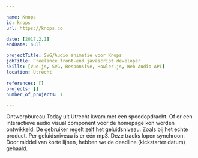 ```yaml
---

name: Knops
id: knops
url: https://knops.co

date: [2017,2,1]
endDate: null

projectTitle: SVG/Audio animatie voor Knops
jobTitle: Freelance front-end javascript developer
skills: [Vue.js, SVG, Responsive, Howler.js, Web Audio API]
location: Utrecht

references: []
projects: []
number_of_projects: 1

---
```


Ontwerpbureau Today uit Utrecht kwam met een spoedopdracht. Of er een interactieve audio visual component voor de homepage kon worden ontwikkeld. De gebruiker regelt zelf het geluidsniveau. Zoals bij het echte product. Per geluidsniveau is er één mp3. Deze tracks lopen synchroon. Door middel van korte lijnen, hebben we de deadline (kickstarter datum) gehaald.
